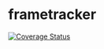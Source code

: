 # frametracker
[![Coverage Status](https://coveralls.io/repos/github/brotherlogic/frametracker/badge.svg)](https://coveralls.io/github/brotherlogic/frametracker)